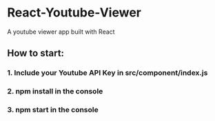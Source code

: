 # React-Youtube-Viewer
A youtube viewer app built with React

## How to start:
### 1. Include your Youtube API Key in src/component/index.js
### 2. npm install in the console
### 3. npm start in the console
